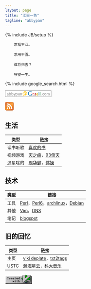 ```yaml
---
layout: page
title: "江天一色"
tagline: "abbypan"
---
```

{% include JB/setup %}

        求福不回。

        求用不匱。

        谁将归去？
        
        守望一生。

{% include google_search.html %}

![我的邮箱](assets/img/mail.png) 

[![RSS](assets/img/rss.png)](/rss.xml)

## 生活

| 类型 | 链接 |
| ---- | ---- |
| 读书听歌 | [喜欢的书](page/book.html)
| 视频游戏 | [天之痕](page/swd3e.html)，[93倚天](page/93yitian.html)
| 追星啥的 | [周华健](http://music.douban.com/musician/104913/)，[体操](page/gym.html)

## 技术

| 类型 | 链接 |
| ---- | ---- |
| 工具 | [Perl](page/perl.html)，[Perl6](page/perl6.html)，[archlinux](page/archlinux.html)，[Debian](page/debian.html)
| 其他 | [Vim](page/vim.html)，[DNS](page/dns.html)
| 笔记 | [blogspot](http://abbypan.blogspot.com)

## 旧的回忆

| 类型 | 链接 |
| ---- | ---- |
| 主页 | [viki deplate](assets/viki_deplate)，[txt2tags](assets/txt2tags)
| USTC | [瀚海星云](http://bbs.ustc.edu.cn)，[科大音乐](http://music.ustc.edu.cn)


![create with vim](assets/img/vim.png)
